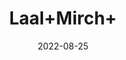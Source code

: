 ---
title: 'Laal+Mirch+'
date: '2022-08-25' 
metatag: '' 
inventory: '0' 
draft: false 
# meta description 
shortDescripton: ''
description: 'Spices'
longdescription: ''
featured: True
# product Price
price: '50.0'
# Product Short Description
shortDescription: ''
productID: 'C5F62F1B-F823-ED11-9968-005056B3A416'
type: 'products'
category: 'Spices' 
thumnailproduct: 'https://aminsaddiquidawakhana.eralive.net/images/products/C5F62F1B-F823-ED11-9968-005056B3A4161.png' 
images:
  - image: 'images/products/C5F62F1B-F823-ED11-9968-005056B3A4161.png'  
Variants:
---